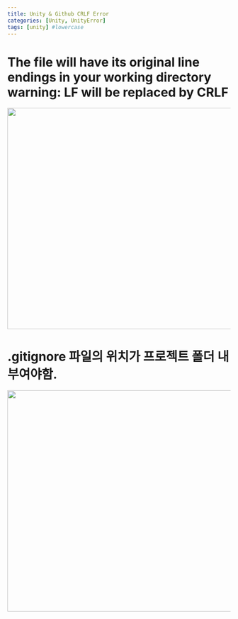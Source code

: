 ```yaml
---
title: Unity & Github CRLF Error
categories: [Unity, UnityError]
tags: [unity] #lowercase    
---
```


# The file will have its original line endings in your working directory warning: LF will be replaced by CRLF


<img src="https://user-images.githubusercontent.com/37606666/148209224-ecde712e-57b3-4379-ac4f-f9e3d4beddb5.png" width="800" height="500">


# .gitignore 파일의 위치가 프로젝트 폴더 내부여야함.

<img src="https://user-images.githubusercontent.com/37606666/148209997-33a9dcf6-e1be-4933-9150-693609743e35.png" width="800" height="500">


